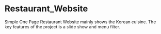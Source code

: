 # Restaurant_Website

Simple One Page Restaurant Website mainly shows the Korean cuisine. The key features of the project is a slide show and menu filter.
